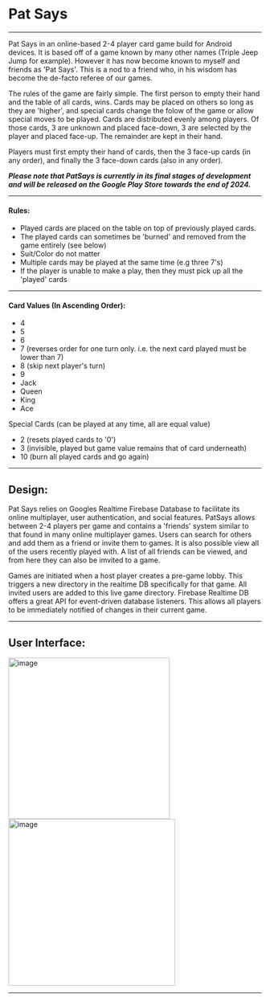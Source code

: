 # Pat Says 
---

Pat Says in an online-based 2-4 player card game build for Android devices. It is based off of a game known by many other names (Triple Jeep Jump for example). 
However it has now become known to myself and friends as 'Pat Says'. This is a nod to a friend who, in his wisdom has become the de-facto referee of our games.

The rules of the game are fairly simple. The first person to empty their hand and the table of all cards, wins. Cards may be placed on others so long as they are 'higher', and special cards
change the folow of the game or allow special moves to be played. Cards are distributed evenly among players. Of those cards, 3 are unknown and placed face-down, 3 are selected
by the player and placed face-up. The remainder are kept in their hand.

Players must first empty their hand of cards, then the 3 face-up cards (in any order), and finally the 3 face-down cards (also in any order).

_**Please note that PatSays is currently in its final stages of development and will be released on the Google Play Store towards the end of 2024.**_

---
#### Rules:

* Played cards are placed on the table on top of previously played cards.
* The played cards can sometimes be 'burned' and removed from the game entirely (see below)
* Suit/Color do not matter
* Multiple cards may be played at the same time (e.g three 7's)
* If the player is unable to make a play, then they must pick up all the 'played' cards

---

#### Card Values (In Ascending Order):

* 4
* 5
* 6
* 7 (reverses order for one turn only. i.e. the next card played must be lower than 7)
* 8 (skip next player's turn)
* 9
* Jack
* Queen
* King
* Ace

Special Cards (can be played at any time, all are equal value)
* 2 (resets played cards to '0')
* 3 (invisible, played but game value remains that of card underneath)
* 10 (burn all played cards and go again)

---
## Design:

Pat Says relies on Googles Realtime Firebase Database to facilitate its online multiplayer, user authentication, and social features. PatSays allows between 2-4 players 
per game and contains a 'friends' system similar to that found in many online multiplayer games. Users can search for others and add them as a friend or invite them to 
games. It is also possible view all of the users recently played with. A list of all friends can be viewed, and from here they can also be imvited to a game.

Games are initiated when a host player creates a pre-game lobby. This triggers a new directory in the realtime DB specifically for that game. All invited users are added 
to this live game directory. Firebase Realtime DB offers a great API for event-driven database listeners. This allows all players to be immediately notified of changes 
in their current game.

---

## User Interface:

<img width="321" alt="image" src="https://github.com/jamesclackett/PatSays/assets/55019466/7dfd480e-50f7-47c0-918a-4ac70578a3de">
<img width="332" alt="image" src="https://github.com/jamesclackett/PatSays/assets/55019466/04af7c82-93d6-4afa-8b1e-e287de305802">

---
